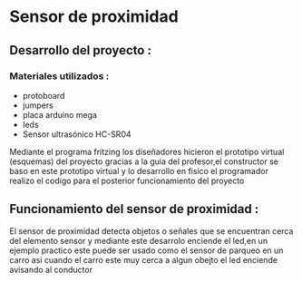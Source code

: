 # Sensor de proximidad 

## Desarrollo del proyecto :
### Materiales utilizados :
+ protoboard
+ jumpers
+ placa arduino mega 
+ leds 
+ Sensor ultrasónico HC-SR04 

Mediante el programa fritzing los diseñadores hicieron el prototipo virtual (esquemas) del proyecto gracias a la guia del profesor,el constructor se baso en este prototipo virtual y lo desarrollo en fisico el programador realizo el codigo para el posterior funcionamiento del proyecto

## Funcionamiento del sensor de proximidad :
El sensor de proximidad detecta objetos o señales que se encuentran cerca del elemento sensor y mediante este desarrolo enciende el led,en un ejemplo practico este puede ser usado como el sensor de parqueo en un carro asi cuando el carro este muy cerca a algun obejto el led enciende avisando al conductor 



